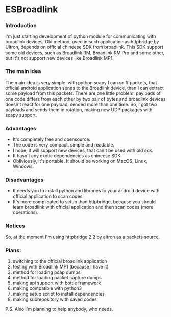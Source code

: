 # ESBroadlink

### Introduction
I'm just starting development of python module for communicating with broadlink devices. Old method, used in such application as httpbridge by Ultron, depends on official chineese SDK from broadlink. This SDK support some old devices, such as Broadlink RM, Broadlink RM Pro and some other, but it's not support new devices like Broadlink MP1.

### The main idea
The main idea is very simple: with python scapy I can sniff packets, that official android application sends to the Broadlink device, than I can extract some payload from this packets. There are one little problem: payloads of one code differs from each other by two pair of bytes and broadlink devices doesn't react for one payload, sended more than one time. So, I got two payloads and sends them in rotation, making new UDP packages with scapy support.

### Advantages
* It's completely free and opensource. 
* The code is very compact, simple and readable.
* I hope, it will support new devices, that can't be used with old sdk.
* It hasn't any exotic dependencies as chineese SDK.
* Obliviously, it's portable. It should be working on MacOS, Linux, Windows.

### Disadvantages
* It needs you to install python and libraries to your android device with official application to scan codes
* It's more complicated to setup than httpbridge, because you should learn broadlink with official application and then scan codes (more operations).

### Notices
So, at the moment I'm using httpbridge 2.2 by altron as a packets source. 

### Plans:
1. switching to the official broadlink application
2. testing with Broadlink MP1 (because I have it)
3. method for loading pcap dumps
4. method for loading packet capture dumps
5. making api support with bottle framework
6. making compatible with python3
7. making setup script to install dependencies
8. making subrepository with saved codes

P.S. Also I'm planning to help anybody, who needs.
